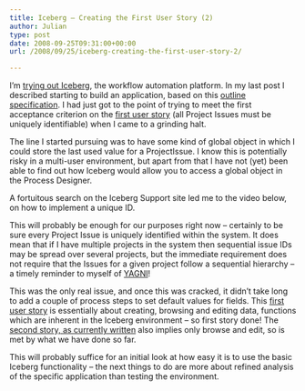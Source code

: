 ```yaml
---
title: Iceberg – Creating the First User Story (2)
author: Julian
type: post
date: 2008-09-25T09:31:00+00:00
url: /2008/09/25/iceberg-creating-the-first-user-story-2/

---
```

I’m [trying out Iceberg][1], the workflow automation platform. In my last post I described starting to build an application, based on this [outline specification][2]. I had just got to the point of trying to meet the first acceptance criterion on the [first user story][3] (all Project Issues must be uniquely identifiable) when I came to a grinding halt.

The line I started pursuing was to have some kind of global object in which I could store the last used value for a ProjectIssue. I know this is potentially risky in a multi-user environment, but apart from that I have not (yet) been able to find out how Iceberg would allow you to access a global object in the Process Designer.

A fortuitous search on the Iceberg Support site led me to the video below, on how to implement a unique ID.



This will probably be enough for our purposes right now – certainly to be sure every Project Issue is uniquely identified within the system. It does mean that if I have multiple projects in the system then sequential issue IDs may be spread over several projects, but the immediate requirement does not require that the Issues for a given project follow a sequential hierarchy – a timely reminder to myself of [YAGNI][4]!

This was the only real issue, and once this was cracked, it didn&#8217;t take long to add a couple of process steps to set default values for fields. This [first user story][3] is essentially about creating, browsing and editing data, functions which are inherent in the Iceberg environment &#8211; so first story done! The [second story, as currently written][5] also implies only browse and edit, so is met by what we have done so far.

This will probably suffice for an initial look at how easy it is to use the basic Iceberg functionality &#8211; the next things to do are more about refined analysis of the specific application than testing the environment.

 [1]: https://www.synesthesia.co.uk/blog/archives/2008/09/24/iceberg/
 [2]: https://www.synesthesia.co.uk/wikka/IssueTracker
 [3]: https://www.synesthesia.co.uk/wikka/IssueTrackerStory0001
 [4]: http://en.wikipedia.org/wiki/You_Ain't_Gonna_Need_It
 [5]: https://www.synesthesia.co.uk/wikka/IssueTrackerStory0002?time=2008-09-24+11%3A41%3A47